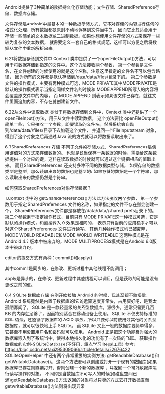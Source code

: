 Android提供了3种简单的数据持久化存储功能；文件存储、SharedPreference存储、数据库存储。


文件存储是Android中最基本的一种数据存储方式，它不对存储的内容进行任何的格式化处理，所有数据都是原封不动地保存到文件当中的，
因而它比较适合用于存储一些简单的文本数据或二进制数据。如果你想使用文件存储的方式来保存一些较为复杂的文本数据，
就需要定义一套自己的格式规范，这样可以方便之后将数据从文件中重新解析出来。

6.21将数据存储到文件中
Context 类中提供了一个openFileOutput()方法，可以用于将数据存储到指定的文件中。这个方法接收两个参数，
第一个参数是文件名，在文件创建的时候使用的就是这个名称，注意这里指定的文件名不可以包含路径，
因为所有的文件都是默认存储到/data/data/<packagename>/fles/目录下的。
第二个参数是文件的操作模式，主要有两种模式可选，MODE PRIVATE其中MODEPRIVATE是默认的操作模式表示当指定同样文件名的时候和 MODE APPEND所写入的内容将会覆盖原文件中的内容，
而 MODE APPEND 则表示如果该文件已存在，就往文件里面追加内容，不存在就创建新文件。

6.22从文件中读取数据
类似于将数据存储到文件中，Context 类中还提供了一个 openFileInput()方法，用于从文件中读取数据。
这个方法要比 openFileOutput()简单一些，它只接收一个参数，即要读取的文件名，然后系统会自动到/data/data/<package name>/files/目录下去加载这个文件，
并返回一个FileInputstream 对象，得到了这个对象之后再通过Java 流的方式就可以将数据读取出来了。

6.3SharedPreferences 存储
不同于文件的存储方式，SharedPreferences是使用键值对的方式来存储数据的。
也就是说当保存一条数据的时候，需要给这条数据提供一个对应的键，这样在读取数据的时候就可以通过这个键把相应的值取出来。
而且SharedPreferences 还支持多种不同的数据类型存储，
如果存储的数据类型是整型，那么读取出来的数据也是整型的: 
如果存储的数据是一个字符串，那么读取出来的数据仍然是字符串。

如何获取SharedPreferences对象存储数据？

1.Context 类中的 getSharedPreferences()方法此方法接收两个参数，
第一个参数用于指定 SharedPreferences 文件的名称，如果指定的文件不存在则会创建一个，
SharedPreferences 文件都是存放在/data/data/<package name>/shared prefs目录下的。
第二个参数用于指定操作模式，目前只有 MODE PRIVATE这一种模式可选，它是默认的操作模式，和直接传入 0 效果是相同的，
表示只有当前的应用程序才可以对这个SharedPreferences 文件进行读写。
其他几种操作模式均已被废弃，MODE WORLD READABLE和MODE WORLD WRITEABLE 这两种模式是在 Android 4.2 版本中被废弃的，MODE MULTIPROCESS模式是在Android 6.0版本中被废弃的。

editor的提交方式有两种：commit()和apply()

其中commit是同步的，在修改、更新过程中其他线程不能调用；

apply是异步的，在修改、更新过程中其他线程可以调用，但是获取的可能是没有更改之前的值。

6.4 SQLite 数据库存储
在刚开始接触 Android 的时候，我甚至都不敢相信，Android 系统竟然是内置了数据库的!它的运算速度非常快，占用资好吧，是我太孤陋寡闻了。
SQLite 是一款轻量级的关系型数据库，源很少，通常只需要几百 KB 的内存就足够了，因而特别适合在移动设备上使用。
SQLite 不仅支持标准的 SOL 语法，还遵循了数据库的 ACID 事务，所以只要你以前使用过其他的关系型数据库，就可以很快地上手 SQLite。
而 SQLite 又比一般的数据库要简单得多，它甚至不用设置用户名和密码就可以使用。
Android 正是把这个功能极为强大的数据库嵌入到了系统当中，使得本地持久化的功能有了一次质的飞跃。
获取操作数据库的实例-SQLiteDatabase(不好用，重点学习litepal工具)
参考: https://blog.csdn.net/axi295309066/article/details/52676422
SOLiteOpenHelper 中还有两个非常重要的实例方法: getReadableDatabase()和 getWritableDatabase()。
这两个方法都可以创建或打开一个现有的数据库(如果数据库已存在则直接打开，否则创建一个新的数据库 ，并返回一个可对数据库进行读写操作的对象。
不同的是当数据库不可写人的时候(如磁盘空间已满)getReadableDatabase()方法返回的对象将以只卖的方式去打开数据库而 getwritableDatabase()方法则将出现异常